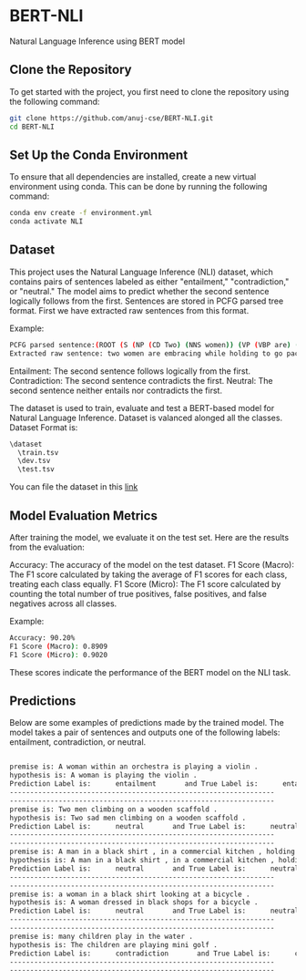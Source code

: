 # BERT-NLI
Natural Language Inference using BERT model

## Clone the Repository
To get started with the project, you first need to clone the repository using the following command:

```bash
git clone https://github.com/anuj-cse/BERT-NLI.git
cd BERT-NLI
```

## Set Up the Conda Environment
To ensure that all dependencies are installed, create a new virtual environment using conda. This can be done by running the following command:

```bash
conda env create -f environment.yml
conda activate NLI
```

## Dataset
This project uses the Natural Language Inference (NLI) dataset, which contains pairs of sentences labeled as either "entailment," "contradiction," or "neutral." The model aims to predict whether the second sentence logically follows from the first. Sentences are stored in PCFG parsed tree format. First we have extracted raw sentences from this format.

Example:

```bash
PCFG parsed sentence:(ROOT (S (NP (CD Two) (NNS women)) (VP (VBP are) (VP (VBG embracing) (SBAR (IN while) (S (NP (VBG holding)) (VP (TO to) (VP (VB go) (NP (NNS packages)))))))) (. .)))
Extracted raw sentence: two women are embracing while holding to go packages .
```
    

Entailment: The second sentence follows logically from the first.
Contradiction: The second sentence contradicts the first.
Neutral: The second sentence neither entails nor contradicts the first.

The dataset is used to train, evaluate and test a BERT-based model for Natural Language Inference. Dataset is valanced alonged all the classes.
Dataset Format is:
```bash
\dataset
  \train.tsv
  \dev.tsv
  \test.tsv
```
You can file the dataset in this [link](https://drive.google.com/file/d/14kplogWzU2JsIB04ENeLtgtYTt0kYyxU/view)


## Model Evaluation Metrics
After training the model, we evaluate it on the test set. Here are the results from the evaluation:

Accuracy: The accuracy of the model on the test dataset.
F1 Score (Macro): The F1 score calculated by taking the average of F1 scores for each class, treating each class equally.
F1 Score (Micro): The F1 score calculated by counting the total number of true positives, false positives, and false negatives across all classes.

Example:

```bash
Accuracy: 90.20%
F1 Score (Macro): 0.8909
F1 Score (Micro): 0.9020
```
These scores indicate the performance of the BERT model on the NLI task.

## Predictions

Below are some examples of predictions made by the trained model. The model takes a pair of sentences and outputs one of the following labels: entailment, contradiction, or neutral.

```bash

premise is: A woman within an orchestra is playing a violin .
hypothesis is: A woman is playing the violin .
Prediction Label is:      entailment       and True Label is:      entailment
-----------------------------------------------------------------
-----------------------------------------------------------------
premise is: Two men climbing on a wooden scaffold .
hypothesis is: Two sad men climbing on a wooden scaffold .
Prediction Label is:      neutral       and True Label is:      neutral
-----------------------------------------------------------------
-----------------------------------------------------------------
premise is: A man in a black shirt , in a commercial kitchen , holding up meat he took out of a bag .
hypothesis is: A man in a black shirt , in a commercial kitchen , holding up the old meat he took out of a bag .
Prediction Label is:      neutral       and True Label is:      neutral
-----------------------------------------------------------------
-----------------------------------------------------------------
premise is: a woman in a black shirt looking at a bicycle .
hypothesis is: A woman dressed in black shops for a bicycle .
Prediction Label is:      neutral       and True Label is:      neutral
-----------------------------------------------------------------
-----------------------------------------------------------------
premise is: many children play in the water .
hypothesis is: The children are playing mini golf .
Prediction Label is:      contradiction       and True Label is:      contradiction
-----------------------------------------------------------------
-----------------------------------------------------------------

```


